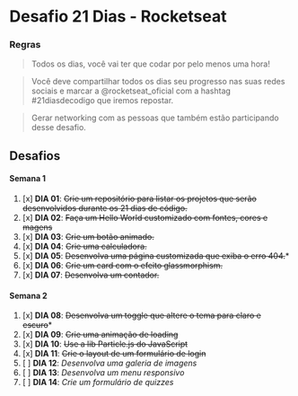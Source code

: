 # Desafio 21 Dias - Rocketseat
### **Regras**
>Todos os dias, você vai ter que codar por pelo menos uma hora! 

>Você deve compartilhar todos os dias seu progresso nas suas redes sociais e marcar a @rocketseat_oficial com a hashtag #21diasdecodigo que iremos repostar.

>Gerar networking com as pessoas que também estão participando desse desafio.

## **Desafios**

#### Semana 1
1. [x] **DIA 01**:  ~~Crie um repositório para listar os projetos que serão desenvolvidos durante os 21 dias de código.~~
2. [x] **DIA 02**:  ~~Faça um Hello World customizado com fontes, cores e magens~~
3. [x] **DIA 03**:  ~~Crie um botão animado.~~
4. [x] **DIA 04**:	~~Crie uma calculadora.~~
5. [x] **DIA 05**:  ~~Desenvolva uma página customizada que exiba o erro 404.~~*
6. [x] **DIA 06**:	~~Crie um card com o efeito glassmorphism.~~
7. [x] **DIA 07**:	~~Desenvolva um contador.~~

#### Semana 2
1. [x] **DIA 08**:  ~~Desenvolva um toggle que altere o tema para  claro e escuro~~*
2. [x] **DIA 09**:  ~~Crie uma animação de loading~~
3. [x] **DIA 10**:  ~~Use a lib Particle.js do JavaScript~~
4. [x] **DIA 11**:  ~~Crie o layout de um formulário de login~~
5. [ ] **DIA 12**:  *Desenvolva uma galeria de imagens*
6. [ ] **DIA 13**:  *Desenvolva um menu responsivo*
7. [ ] **DIA 14**:  *Crie um formulário de quizzes*

